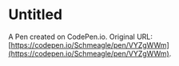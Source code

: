 # Untitled

A Pen created on CodePen.io. Original URL: [https://codepen.io/Schmeagle/pen/VYZgWWm](https://codepen.io/Schmeagle/pen/VYZgWWm).

